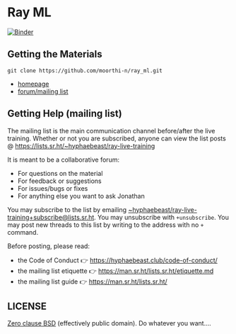 # Ray ML


[![Binder](https://mybinder.org/badge_logo.svg)](https://mybinder.org/v2/gh/moorthi-n/ray_ml.git/master)

















## Getting the Materials



`git clone https://github.com/moorthi-n/ray_ml.git`

* [homepage](https://sr.ht/~hyphaebeast/ray-live-training/)
* [forum/mailing list](https://lists.sr.ht/~hyphaebeast/ray-live-training)
















## Getting Help (mailing list)

The mailing list is the main communication channel before/after the live training. Whether or not you are subscribed, anyone can view the list posts @ https://lists.sr.ht/~hyphaebeast/ray-live-training

It is meant to be a collaborative forum:

* For questions on the material
* For feedback or suggestions
* For issues/bugs or fixes
* For anything else you want to ask Jonathan

You may subscribe to the list by emailing [~hyphaebeast/ray-live-training+subscribe@lists.sr.ht](mailto:~hyphaebeast/ray-live-training+subscribe@lists.sr.ht). You may unsubscribe with `+unsubscribe`. You may post new threads to this list by writing to the address with no `+` command.

Before posting, please read:

* the Code of Conduct 👉 https://hyphaebeast.club/code-of-conduct/
* the mailing list etiquette 👉 https://man.sr.ht/lists.sr.ht/etiquette.md
* the mailing list guide 👉 https://man.sr.ht/lists.sr.ht/

## LICENSE

[Zero clause BSD](LICENSE) (effectively public domain). Do whatever you want....
